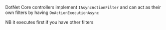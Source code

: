 DotNet Core controllers implement `IAsyncActionFilter` and can act as their own filters by having `OnActionExecutionAsync` 

NB it executes first if you have other filters